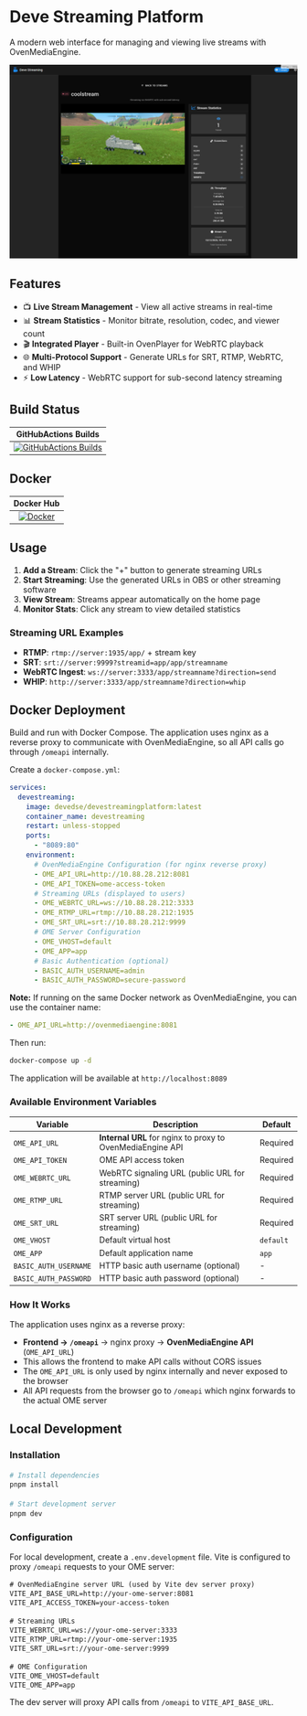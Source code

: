 # Deve Streaming Platform

A modern web interface for managing and viewing live streams with OvenMediaEngine.

![Deve Streaming Platform](image_stream.png)

## Features

- 📺 **Live Stream Management** - View all active streams in real-time
- 📊 **Stream Statistics** - Monitor bitrate, resolution, codec, and viewer count
- 🎬 **Integrated Player** - Built-in OvenPlayer for WebRTC playback
- 🌐 **Multi-Protocol Support** - Generate URLs for SRT, RTMP, WebRTC, and WHIP
- ⚡ **Low Latency** - WebRTC support for sub-second latency streaming

## Build Status

| GitHubActions Builds |
|:--------------------:|
| [![GitHubActions Builds](https://github.com/devedse/DeveStreamingPlatform/workflows/GitHubActionsBuilds/badge.svg)](https://github.com/devedse/DeveStreamingPlatform/actions/workflows/githubactionsbuilds.yml) |

## Docker

| Docker Hub |
|:----------:|
| [![Docker](https://img.shields.io/docker/pulls/devedse/devestreamingplatform.svg)](https://hub.docker.com/r/devedse/devestreamingplatform) |

## Usage

1. **Add a Stream**: Click the "+" button to generate streaming URLs
2. **Start Streaming**: Use the generated URLs in OBS or other streaming software
3. **View Stream**: Streams appear automatically on the home page
4. **Monitor Stats**: Click any stream to view detailed statistics

### Streaming URL Examples

- **RTMP**: `rtmp://server:1935/app/` + stream key
- **SRT**: `srt://server:9999?streamid=app/app/streamname`
- **WebRTC Ingest**: `ws://server:3333/app/streamname?direction=send`
- **WHIP**: `http://server:3333/app/streamname?direction=whip`

## Docker Deployment

Build and run with Docker Compose. The application uses nginx as a reverse proxy to communicate with OvenMediaEngine, so all API calls go through `/omeapi` internally.

Create a `docker-compose.yml`:

```yaml
services:
  devestreaming:
    image: devedse/devestreamingplatform:latest
    container_name: devestreaming
    restart: unless-stopped
    ports:
      - "8089:80"
    environment:
      # OvenMediaEngine Configuration (for nginx reverse proxy)
      - OME_API_URL=http://10.88.28.212:8081
      - OME_API_TOKEN=ome-access-token
      # Streaming URLs (displayed to users)
      - OME_WEBRTC_URL=ws://10.88.28.212:3333
      - OME_RTMP_URL=rtmp://10.88.28.212:1935
      - OME_SRT_URL=srt://10.88.28.212:9999
      # OME Server Configuration
      - OME_VHOST=default
      - OME_APP=app
      # Basic Authentication (optional)
      - BASIC_AUTH_USERNAME=admin
      - BASIC_AUTH_PASSWORD=secure-password
```

**Note:** If running on the same Docker network as OvenMediaEngine, you can use the container name:
```yaml
- OME_API_URL=http://ovenmediaengine:8081
```

Then run:

```bash
docker-compose up -d
```

The application will be available at `http://localhost:8089`

### Available Environment Variables

| Variable | Description | Default |
|----------|-------------|---------|
| `OME_API_URL` | **Internal URL** for nginx to proxy to OvenMediaEngine API | Required |
| `OME_API_TOKEN` | OME API access token | Required |
| `OME_WEBRTC_URL` | WebRTC signaling URL (public URL for streaming) | Required |
| `OME_RTMP_URL` | RTMP server URL (public URL for streaming) | Required |
| `OME_SRT_URL` | SRT server URL (public URL for streaming) | Required |
| `OME_VHOST` | Default virtual host | `default` |
| `OME_APP` | Default application name | `app` |
| `BASIC_AUTH_USERNAME` | HTTP basic auth username (optional) | - |
| `BASIC_AUTH_PASSWORD` | HTTP basic auth password (optional) | - |

### How It Works

The application uses nginx as a reverse proxy:
- **Frontend → `/omeapi`** → nginx proxy → **OvenMediaEngine API** (`OME_API_URL`)
- This allows the frontend to make API calls without CORS issues
- The `OME_API_URL` is only used by nginx internally and never exposed to the browser
- All API requests from the browser go to `/omeapi` which nginx forwards to the actual OME server

## Local Development

### Installation

```bash
# Install dependencies
pnpm install

# Start development server  
pnpm dev
```

### Configuration

For local development, create a `.env.development` file. Vite is configured to proxy `/omeapi` requests to your OME server:

```env
# OvenMediaEngine server URL (used by Vite dev server proxy)
VITE_API_BASE_URL=http://your-ome-server:8081
VITE_API_ACCESS_TOKEN=your-access-token

# Streaming URLs
VITE_WEBRTC_URL=ws://your-ome-server:3333
VITE_RTMP_URL=rtmp://your-ome-server:1935
VITE_SRT_URL=srt://your-ome-server:9999

# OME Configuration
VITE_OME_VHOST=default
VITE_OME_APP=app
```

The dev server will proxy API calls from `/omeapi` to `VITE_API_BASE_URL`.